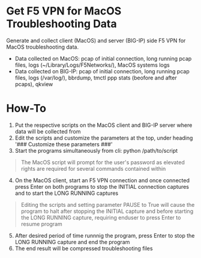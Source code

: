 # Get F5 VPN for MacOS Troubleshooting Data
Generate and collect client (MacOS) and server (BIG-IP) side F5 VPN for MacOS troubleshooting data.
 
  - Data collected on MacOS: pcap of initial connection, long running pcap files, logs (~/Library/Logs/F5Networks/), MacOS systems logs
  - Data collected on BIG-IP: pcap of initial connection, long running pcap files, logs (/var/log/), bbrdump, tmctl ppp stats (beofore and after pcaps), qkview

# How-To
1. Put the respective scripts on the MacOS client and BIG-IP server where data will be collected from
2. Edit the scripts and customize the parameters at the top, under heading '### Customize these parameters ###'
3. Start the programs simultaneously from cli: python /path/to/script 
  > The MacOS script will prompt for the user's password as elevated rights are required for several commands contained within
4. On the MacOS client, start an F5 VPN connection and once connected press Enter on both programs to stop the INITIAL connection captures and to start the LONG RUNNING captures
  > Editing the scripts and setting parameter PAUSE to True will cause the program to halt after stopping the INITIAL capture and before starting the LONG RUNNING capture, requiring enduser to press Enter to resume program
5. After desired period of time runnnig the program, press Enter to stop the LONG RUNNING capture and end the program
6. The end result will be compressed troubleshooting files
